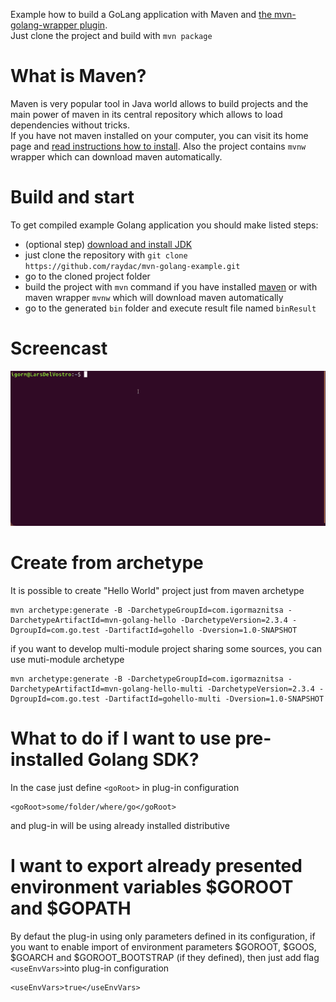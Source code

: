 Example how to build a GoLang application with Maven and [the mvn-golang-wrapper plugin](https://github.com/raydac/mvn-golang).   
Just clone the project and build with `mvn package`

# What is Maven?
Maven is very popular tool in Java world allows to build projects and the main power of maven in its central repository which allows to load dependencies without tricks.   
If you have not maven installed on your computer, you can visit its home page and [read instructions how to install](https://maven.apache.org). Also the project contains `mvnw` wrapper which can download maven automatically.

# Build and start
To get compiled example Golang application you should make listed steps:
- (optional step) [download and install JDK](https://www.oracle.com/technetwork/java/javase/downloads/jdk11-downloads-5066655.html)
- just clone the repository with `git clone https://github.com/raydac/mvn-golang-example.git`
- go to the cloned project folder
- build the project with `mvn` command if you have installed [maven](https://maven.apache.org/index.html) or with maven wrapper `mvnw` which will download maven automatically
- go to the generated `bin` folder and execute result file named `binResult`

# Screencast
![Screencast](assets/go-mvn-example-screencast.gif)

# Create from archetype
It is possible to create "Hello World" project just from maven archetype
```
mvn archetype:generate -B -DarchetypeGroupId=com.igormaznitsa -DarchetypeArtifactId=mvn-golang-hello -DarchetypeVersion=2.3.4 -DgroupId=com.go.test -DartifactId=gohello -Dversion=1.0-SNAPSHOT
```
if you want to develop multi-module project sharing some sources, you can use muti-module archetype
```
mvn archetype:generate -B -DarchetypeGroupId=com.igormaznitsa -DarchetypeArtifactId=mvn-golang-hello-multi -DarchetypeVersion=2.3.4 -DgroupId=com.go.test -DartifactId=gohello-multi -Dversion=1.0-SNAPSHOT
```


# What to do if I want to use pre-installed Golang SDK?
In the case just define `<goRoot>` in plug-in configuration
```
<goRoot>some/folder/where/go</goRoot>
````
and plug-in will be using already installed distributive   

# I want to export already presented environment variables $GOROOT and $GOPATH
By defaut the plug-in using only parameters defined in its configuration, if you want to enable import of environment parameters $GOROOT, $GOOS, $GOARCH and $GOROOT_BOOTSTRAP (if they defined), then just add flag `<useEnvVars>`into plug-in configuration
```
<useEnvVars>true</useEnvVars>
```
